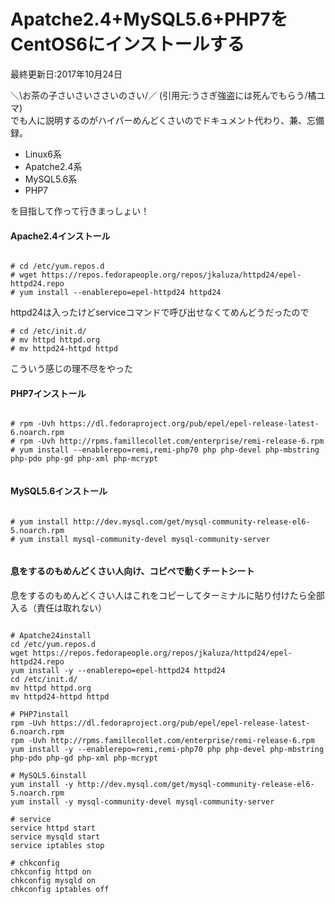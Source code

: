 # Apatche2.4+MySQL5.6+PHP7をCentOS6にインストールする
最終更新日:2017年10月24日

＼\お茶の子さいさいささいのさい/／ (引用元:うさぎ強盗には死んでもらう/橘ユマ)  
でも人に説明するのがハイパーめんどくさいのでドキュメント代わり、兼、忘備録。  
  
 - Linux6系  
 - Apatche2.4系  
 - MySQL5.6系  
 - PHP7  
  
を目指して作って行きまっしょい！  
  
#### Apache2.4インストール  
  
```

# cd /etc/yum.repos.d
# wget https://repos.fedorapeople.org/repos/jkaluza/httpd24/epel-httpd24.repo
# yum install --enablerepo=epel-httpd24 httpd24

```  
  
httpd24は入ったけどserviceコマンドで呼び出せなくてめんどうだったので  
  
```
# cd /etc/init.d/
# mv httpd httpd.org
# mv httpd24-httpd httpd
```  
こういう感じの理不尽をやった  
  
#### PHP7インストール  
  
```

# rpm -Uvh https://dl.fedoraproject.org/pub/epel/epel-release-latest-6.noarch.rpm
# rpm -Uvh http://rpms.famillecollet.com/enterprise/remi-release-6.rpm
# yum install --enablerepo=remi,remi-php70 php php-devel php-mbstring php-pdo php-gd php-xml php-mcrypt


```  
  
#### MySQL5.6インストール  
  
```

# yum install http://dev.mysql.com/get/mysql-community-release-el6-5.noarch.rpm
# yum install mysql-community-devel mysql-community-server


```  
  
#### 息をするのもめんどくさい人向け、コピペで動くチートシート  
  
息をするのもめんどくさい人はこれをコピーしてターミナルに貼り付けたら全部入る（責任は取れない）  
  
```

# Apatche24install
cd /etc/yum.repos.d
wget https://repos.fedorapeople.org/repos/jkaluza/httpd24/epel-httpd24.repo
yum install -y --enablerepo=epel-httpd24 httpd24
cd /etc/init.d/
mv httpd httpd.org
mv httpd24-httpd httpd

# PHP7install
rpm -Uvh https://dl.fedoraproject.org/pub/epel/epel-release-latest-6.noarch.rpm
rpm -Uvh http://rpms.famillecollet.com/enterprise/remi-release-6.rpm
yum install -y --enablerepo=remi,remi-php70 php php-devel php-mbstring php-pdo php-gd php-xml php-mcrypt

# MySQL5.6install
yum install -y http://dev.mysql.com/get/mysql-community-release-el6-5.noarch.rpm
yum install -y mysql-community-devel mysql-community-server

# service
service httpd start
service mysqld start
service iptables stop

# chkconfig
chkconfig httpd on
chkconfig mysqld on
chkconfig iptables off

```  
